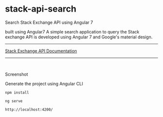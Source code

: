 # stack-api-search
Search Stack Exchange API using Angular 7

built using Angular7
A simple search application to query the Stack exchange API is developed using Angular 7 and Google's material design.
<br>

<hr>
<a href="https://api.stackexchange.com/">Stack Exchange API Documentation</a>
<hr>
<br>

Screenshot
<img href="https://github.com/komalsora/stack-api-search/blob/master/src/assets/screenshot.PNG">

Generate the project using Angular CLI <br>

```
npm install
```

```
ng serve
```
```
http://localhost:4200/ 
```
<br>






